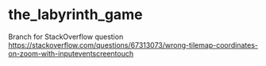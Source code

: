 # the_labyrinth_game
Branch for StackOverflow question
https://stackoverflow.com/questions/67313073/wrong-tilemap-coordinates-on-zoom-with-inputeventscreentouch

